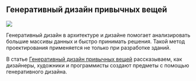## Генеративный дизайн привычных вещей

![](/img/MGG_5/1648040964_rugture-rugs-kourosh-asgar-irani-cover.jpg#bordered)

Генеративный дизайн в архитектуре и дизайне помогает анализировать большие массивы данных и быстро принимать решения. Такой метод проектирования применяется не только при разработке зданий.

В статье [Генеративный дизайн привычных вещей](https://softculture.cc/blog/entries/articles/generativnyi-design-privychnyh-veschei) рассказываем, как дизайнеры, художники и программисты создают предметы с помощью генеративного дизайна.
